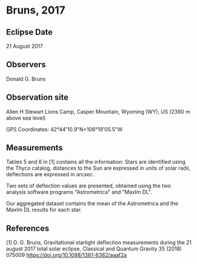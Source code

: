 # Bruns, 2017 #

## Eclipse Date ##

21 August 2017

## Observers ##

Donald G. Bruns

## Observation site ##

Allen H Stewart Lions Camp, Casper Mountain, Wyoming (WY), US (2390 m above sea level)

GPS Coordinates: 42°44'10.9"N+106°19'05.5"W

## Measurements

Tables 5 and 6 in [1] contains all the information: Stars are identified using the Thyco catalog, distances to the Sun are expressed in units of solar radii, deflections are expressed in arcsec.

Two sets of deflection values are presented, obtained using the two analysis software programs "Astrometrica" and "MaxIm DL".

Our aggregated dataset contains the mean of the Astrometrica and the MaxIm DL results for each star.

## References ##
[1] D. G. Bruns, Gravitational starlight deflection measurements during the 21 august 2017 total solar
eclipse, Classical and Quantum Gravity 35 (2018) 075009
https://doi.org/10.1088/1361-6382/aaaf2a
